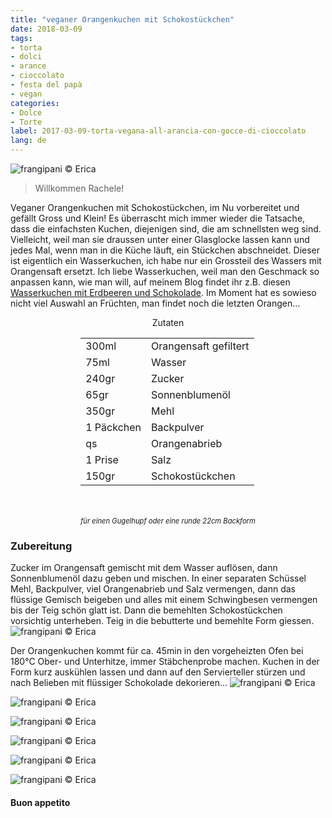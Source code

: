 ```yaml
---
title: "veganer Orangenkuchen mit Schokostückchen"
date: 2018-03-09
tags:
- torta
- dolci
- arance
- cioccolato
- festa del papà
- vegan
categories:
- Dolce
- Torte 
label: 2017-03-09-torta-vegana-all-arancia-con-gocce-di-cioccolato
lang: de 
---
```

![](../2018-03-09-torta-vegana-all-arancia-con-gocce-di-cioccolato/header.jpg "frangipani © Erica")

> Willkommen Rachele!

Veganer Orangenkuchen mit Schokostückchen, im Nu vorbereitet und gefällt Gross und Klein! Es überrascht mich immer wieder die Tatsache, dass die einfachsten Kuchen, diejenigen sind, die am schnellsten weg sind. Vielleicht, weil man sie draussen unter einer Glasglocke lassen kann und jedes Mal, wenn man in die Küche läuft, ein Stückchen abschneidet. Dieser ist eigentlich ein Wasserkuchen, ich habe nur ein Grossteil des Wassers mit Orangensaft ersetzt. Ich liebe Wasserkuchen, weil man den Geschmack so anpassen kann, wie man will, auf meinem Blog findet ihr z.B. diesen <a href="https://frangipani.raiano.ch/2017-06-08-torta-all-acqua-con-fragole-e-cioccolato-de/" target="_blank">Wasserkuchen mit Erdbeeren und Schokolade</a>. Im Moment hat es sowieso nicht viel Auswahl an Früchten, man findet noch die letzten Orangen...

<div id="wrapper" style="text-align: center">
  <div id="yourdiv" style="display: inline-block;">
    <div class="ingredients">
      <div class="ingredients-title">Zutaten</div>
      <table>
        <tbody>
          <tr>
            <td>300ml</td>
            <td>Orangensaft gefiltert</td>
          </tr>
          <tr>
            <td>75ml</td>
            <td>Wasser</td>
          </tr>
          <tr>
            <td>240gr</td>
            <td>Zucker</td>
          </tr>
          <tr>
            <td>65gr</td>
            <td>Sonnenblumenöl</td>
          </tr>
          <tr>
            <td>350gr</td>
            <td>Mehl</td>
          </tr>
          <tr>
            <td>1 Päckchen</td>
            <td>Backpulver</td>
          </tr>
          <tr>
            <td>qs</td>
            <td>Orangenabrieb</td>
          </tr>
          <tr>
            <td>1 Prise</td>
            <td>Salz</td>
          </tr>
          <tr>
            <td>150gr</td>
            <td>Schokostückchen</td>
          </tr>
        </tbody>
      </table>
      <br></br>
      <i class="pull-right" style="font-size: 80%;">für einen Gugelhupf oder eine runde 22cm Backform</i>
    </div>
  </div>
</div>


<h3>
  <font color="grey">
    <i class="fa-solid fa-gears"></i>
  </font> Zubereitung
</h3>

Zucker im Orangensaft gemischt mit dem Wasser auflösen, dann Sonnenblumenöl dazu geben und mischen. In einer separaten Schüssel Mehl, Backpulver, viel Orangenabrieb und Salz vermengen, dann das flüssige Gemisch beigeben und alles mit einem Schwingbesen vermengen bis der Teig schön glatt ist. Dann die bemehlten Schokostückchen vorsichtig unterheben. Teig in die bebutterte und bemehlte Form giessen.
![](../2018-03-09-torta-vegana-all-arancia-con-gocce-di-cioccolato/teglia.jpg "frangipani © Erica")

Der Orangenkuchen kommt für ca. 45min in den vorgeheizten Ofen bei 180°C Ober- und Unterhitze, immer Stäbchenprobe machen. Kuchen in der Form kurz auskühlen lassen und dann auf den Servierteller stürzen und nach Belieben mit flüssiger Schokolade dekorieren...
![](../2018-03-09-torta-vegana-all-arancia-con-gocce-di-cioccolato/risultato1.jpg "frangipani © Erica")

![](../2018-03-09-torta-vegana-all-arancia-con-gocce-di-cioccolato/risultato2.jpg "frangipani © Erica")

![](../2018-03-09-torta-vegana-all-arancia-con-gocce-di-cioccolato/risultato3.jpg "frangipani © Erica")

![](../2018-03-09-torta-vegana-all-arancia-con-gocce-di-cioccolato/risultato4.jpg "frangipani © Erica")

![](../2018-03-09-torta-vegana-all-arancia-con-gocce-di-cioccolato/risultato5.jpg "frangipani © Erica")

![](../2018-03-09-torta-vegana-all-arancia-con-gocce-di-cioccolato/risultato6.jpg "frangipani © Erica")

<h4>Buon appetito
  <font color="red">
    <i class="fa-regular fa-face-smile"></i>
  </font>
</h4>